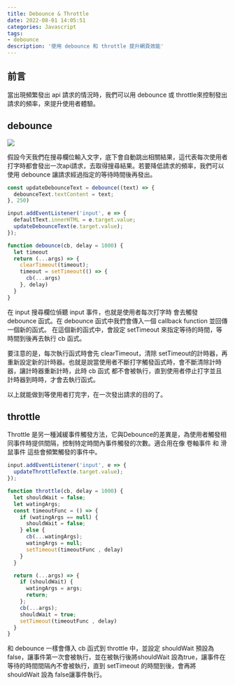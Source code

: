 ```yaml
---
title: Debounce & Throttle
date: 2022-08-01 14:05:51
categories: Javascript
tags: 
- debounce
description: '使用 debounce 和 throttle 提升網頁效能'
---
```


## 前言

當出現頻繁發出 api 請求的情況時，我們可以用 debounce 或 throttle來控制發出請求的頻率，來提升使用者體驗。

## debounce

![](https://firebasestorage.googleapis.com/v0/b/project-fb4ac.appspot.com/o/2022080101.png?alt=media&token=60283d21-62fb-48cd-aed8-48b0fd2bc642)

假設今天我們在搜尋欄位輸入文字，底下會自動跳出相關結果，這代表每次使用者打字時都會發出一次api請求，去取得搜尋結果。若要降低請求的頻率，我們可以使用 debounce 讓請求經過指定的等待時間後再發出。

``` js
const updateDebounceText = debounce((text) => {
  debounceText.textContent = text;
}, 250)

input.addEventListener('input', e => {
  defaultText.innerHTML = e.target.value;
  updateDebounceText(e.target.value);
});

function debounce(cb, delay = 1000) {
  let timeout
  return (...args) => {
    clearTimeout(timeout);
    timeout = setTimeout(() => {
      cb(...args)
    }, delay)
  }
}
```

在 input 搜尋欄位偵聽 input 事件，也就是使用者每次打字時 會去觸發 debounce 函式。在 debounce 函式中我們會傳入一個 callback function 並回傳一個新的函式。 在這個新的函式中，會設定 setTimeout 來指定等待的時間，等時間到後再去執行 cb 函式。

要注意的是，每次執行函式時會先 clearTimeout，清除 setTimeout的計時器，再重新設定新的計時器。也就是說當使用者不斷打字觸發函式時，會不斷清除計時器，讓計時器重新計時，此時 cb 函式 都不會被執行，直到使用者停止打字並且計時器到時時，才會去執行函式。

以上就能做到等使用者打完字，在一次發出請求的目的了。

## throttle

Throttle 是另一種減緩事件觸發方法，它與Debounce的差異是，為使用者觸發相同事件時提供間隔，控制特定時間內事件觸發的次數。適合用在像 卷軸事件 和 滑鼠事件 這些會頻繁觸發的事件中。

``` js
input.addEventListener('input', e => {
  updateThrottleText(e.target.value);
});

function throttle(cb, delay = 1000) {
  let shouldWait = false;
  let watingArgs;
  const timeoutFunc = () => {
    if (watingArgs == null) {
      shouldWait = false;
    } else {
      cb(...watingArgs);
      watingArgs = null;
      setTimeout(timeoutFunc , delay)
    }
  }

  return (...args) => {
    if (shouldWait) {
      watingArgs = args;
      return;
    };
    cb(...args);
    shouldWait = true;
    setTimeout(timeoutFunc , delay)
  }
}
```
和 debounce 一樣會傳入 cb 函式到 throttle 中，並設定 shouldWait 預設為 false，讓事件第一次會被執行，並在被執行後將shouldWait 設為true，讓事件在等待的時間間隔內不會被執行，直到 setTimeout 的時間到後，會再將 shouldWait 設為 false讓事件執行。




